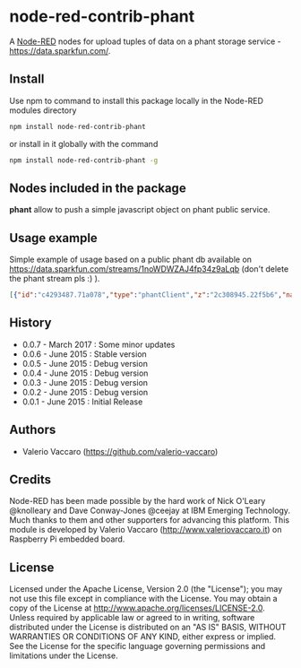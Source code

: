 # node-red-contrib-phant
A [Node-RED](http://nodered.org) nodes for upload tuples of data on a phant storage service - https://data.sparkfun.com/.

## Install
Use npm to command to install this package locally in the Node-RED modules directory
```bash
npm install node-red-contrib-phant
```
or install in it globally with the command
```bash
npm install node-red-contrib-phant -g
```

## Nodes included in the package
**phant** allow to push a simple javascript object on phant public service.

## Usage example
Simple example of usage based on a public phant db available on https://data.sparkfun.com/streams/1noWDWZAJ4fp34z9aLqb (don't delete the phant stream pls :) ).
```json
[{"id":"c4293487.71a078","type":"phantClient","z":"2c308945.22f5b6","name":"","publicKey":"1noWDWZAJ4fp34z9aLqb","privateKey":"0mwpJplPEbFjJdkPw1rK","deleteKey":"KVBRXRLYJNiVgW4x2pbR","x":1130,"y":280,"wires":[["c144cd5f.f6afd"]]},{"id":"d08535d7.30c228","type":"inject","z":"2c308945.22f5b6","name":"Test","topic":"","payload":"","payloadType":"date","repeat":"","crontab":"","once":false,"x":890,"y":80,"wires":[["7312316b.dacf5"]]},{"id":"c144cd5f.f6afd","type":"debug","z":"2c308945.22f5b6","name":"","active":true,"console":"false","complete":"payload","x":1390,"y":280,"wires":[]},{"id":"9ff67ba6.9f5298","type":"function","z":"2c308945.22f5b6","name":"connection ","func":"msg.object.ip = msg.payload.ip;\nreturn msg;","outputs":"1","noerr":0,"x":910,"y":280,"wires":[["442186ba.310f38"]]},{"id":"3ec3f64.cce1d0a","type":"comment","z":"2c308945.22f5b6","name":"Phant ","info":"#Public URL\nhttp://data.sparkfun.com/streams/1noWDWZAJ4fp34z9aLqb\n\n#Public Key\n1noWDWZAJ4fp34z9aLqb\n\n#Private Key\n0mwpJplPEbFjJdkPw1rK\n\n#Delete Key\nKVBRXRLYJNiVgW4x2pbR","x":870,"y":40,"wires":[]},{"id":"32022519.f6676a","type":"http request","z":"2c308945.22f5b6","name":"","method":"GET","ret":"txt","url":"https://api.ipify.org?format=json","tls":"","x":910,"y":160,"wires":[["afa070aa.6193e"]]},{"id":"afa070aa.6193e","type":"json","z":"2c308945.22f5b6","name":"","x":890,"y":220,"wires":[["9ff67ba6.9f5298"]]},{"id":"442186ba.310f38","type":"random","z":"2c308945.22f5b6","name":"","low":"1","high":"100","inte":"true","x":1120,"y":160,"wires":[["16f79c95.72ba13"]]},{"id":"16f79c95.72ba13","type":"function","z":"2c308945.22f5b6","name":"connection ","func":"msg.object.random = msg.payload;\nmsg.object.temperature = 10+msg.payload/10;\nmsg.payload = msg.object;\nreturn msg;","outputs":"1","noerr":0,"x":1130,"y":220,"wires":[["c4293487.71a078"]]},{"id":"7312316b.dacf5","type":"function","z":"2c308945.22f5b6","name":"connection ","func":"var object = { \n    ip:1,  \n    random:1, \n    temperature:1, \n    timestamp:1\n}\n\nmsg.object = object;\nmsg.object.timestamp = msg.payload;\nreturn msg;","outputs":"1","noerr":0,"x":1030,"y":80,"wires":[["32022519.f6676a"]]},{"id":"66a6ffad.d2e0d","type":"comment","z":"2c308945.22f5b6","name":"https://data.sparkfun.com/streams/1noWDWZAJ4fp34z9aLqb","info":"","x":1260,"y":40,"wires":[]}]
```

## History
- 0.0.7 - March 2017 : Some minor updates
- 0.0.6 - June 2015 : Stable version
- 0.0.5 - June 2015 : Debug version
- 0.0.4 - June 2015 : Debug version
- 0.0.3 - June 2015 : Debug version
- 0.0.2 - June 2015 : Debug version
- 0.0.1 - June 2015 : Initial Release

## Authors
* Valerio Vaccaro (https://github.com/valerio-vaccaro)

## Credits
Node-RED has been made possible by the hard work of Nick O'Leary @knolleary and Dave Conway-Jones @ceejay at IBM Emerging Technology. Much thanks to them and other supporters for advancing this platform.
This module is developed by Valerio Vaccaro (http://www.valeriovaccaro.it) on Raspberry Pi embedded board.

## License
Licensed under the Apache License, Version 2.0 (the "License"); you may not use this file except in compliance with the License. You may obtain a copy of the License at http://www.apache.org/licenses/LICENSE-2.0. Unless required by applicable law or agreed to in writing, software distributed under the License is distributed on an "AS IS" BASIS, WITHOUT WARRANTIES OR CONDITIONS OF ANY KIND, either express or implied. See the License for the specific language governing permissions and limitations under the License.
